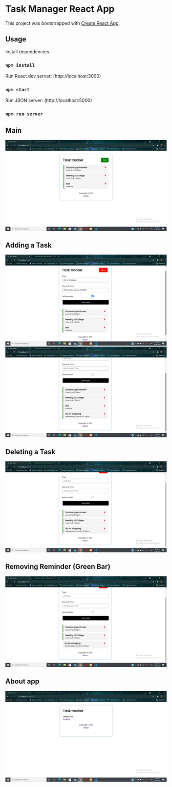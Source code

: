 # Task Manager React App

This project was bootstrapped with [Create React App](https://github.com/facebook/create-react-app).

## Usage

Install dependencies
### `npm install`

Run React dev server: (http://localhost:3000)
### `npm start`

Run JSON server: (http://localhost:5000)
### `npm run server`

## Main

![main](main.png)

## Adding a Task

![Writing a task](add.png)
![Added](add1.png)

## Deleting a Task

![Deleting](delete.png)

## Removing Reminder (Green Bar)

![Reminder bar](reminder.png)

## About app

![About version](about.png)






